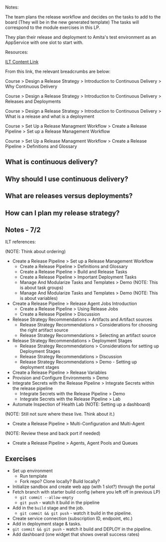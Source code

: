 
Notes:

The team plans the release workflow and decides on the tasks to add to the board (They will be in the new generated template) The tasks will correspond to the module exercises in this LP.

They plan their release and deployment to Amita's test environment as an AppService with one slot to start with.

Resources:

[ILT Content Link](https://courses.microsoft.com/courses/course-v1:ELMS+AZ-400.3+2019_T1/course/?azure-portal=true)

From this link, the relevant breadcrumbs are below:

Course > Design a Release Strategy > Introduction to Continuous Delivery > Why Continuous Delivery

Course > Design a Release Strategy > Introduction to Continuous Delivery > Releases and Deployments

Course > Design a Release Strategy > Introduction to Continuous Delivery > What is a release and what is a deployment

Course > Set Up a Release Managment Workflow > Create a Release Pipeline > Set up a Release Management Workflow

Course > Set Up a Release Managment Workflow > Create a Release Pipeline > Definitions and Glossary


## What is continuous delivery?

## Why should I use continuous delivery?

## What are releases versus deployments?

## How can I plan my release strategy?

## Notes - 7/2

ILT references:

(NOTE: Think about ordering)

* Create a Release Pipeline > Set up a Release Management Workflow
  * Create a Release Pipeline > Definitions and Glossary
  * Create a Release Pipeline > Build and Release Tasks
  * Create a Release Pipeline > Important Deployment Tasks
  * Manage And Modularize Tasks and Templates > Demo (NOTE: This is about task groups)
  * Manage And Modularize Tasks and Templates > Demo (NOTE: This is about variables)
* Create a Release Pipeline > Release Agent Jobs Introduction
  * Create a Release Pipeline > Using Release Jobs
  * Create a Release Pipeline > Discussion
* Release Strategy Recommendations > Artifacts and Artifact sources
  * Release Strategy Recommendations > Considerations for choosing the right artifact source
  * Release Strategy Recommendations > Selecting an artifact source
* Release Strategy Recommendations > Deployment Stages
  * Release Strategy Recommendations > Considerations for setting up Deployment Stages
  * Release Strategy Recommendations > Discussion
  * Release Strategy Recommendations > Demo - Setting up deployment stages
* Create a Release Pipeline > Release Variables
* Provision and Configure Environments > Demo
* Integrate Secrets with the Release Pipeline > Integrate Secrets within the release pipeline
  * Integrate Secrets with the Release Pipeline > Demo
  * Integrate Secrets with the Release Pipeline > Lab
* Automate Inspection of Health   Lab (NOTE: Setting up a dashboard)

(NOTE: Still not sure where these live. Think about it.)

* Create a Release Pipeline > Multi-Configuration and Multi-Agent

(NOTE: Review these and back port if needed)

* Create a Release Pipeline > Agents, Agent Pools and Queues

## Exercises

* Set up environment
  * Run template
  * Fork repo? Clone locally? Build locally?
* Initialize sandbox and create web app (with 1 slot?) through the portal
* Fetch branch with starter build config (where you left off in previous LP)
  * `git commit --allow-empty`
  * `git push` - watch it build in the pipeline
* Add in the `build` stage and the job.
  * `git commit && git push` - watch it build in the pipeline.
* Create service connection (subscription ID, endpoint, etc.)
* Add in deployment stage & tasks.
* `git commit && git push` - watch it build and DEPLOY in the pipeline.
* Add dashboard (one widget that shows overall success rates)